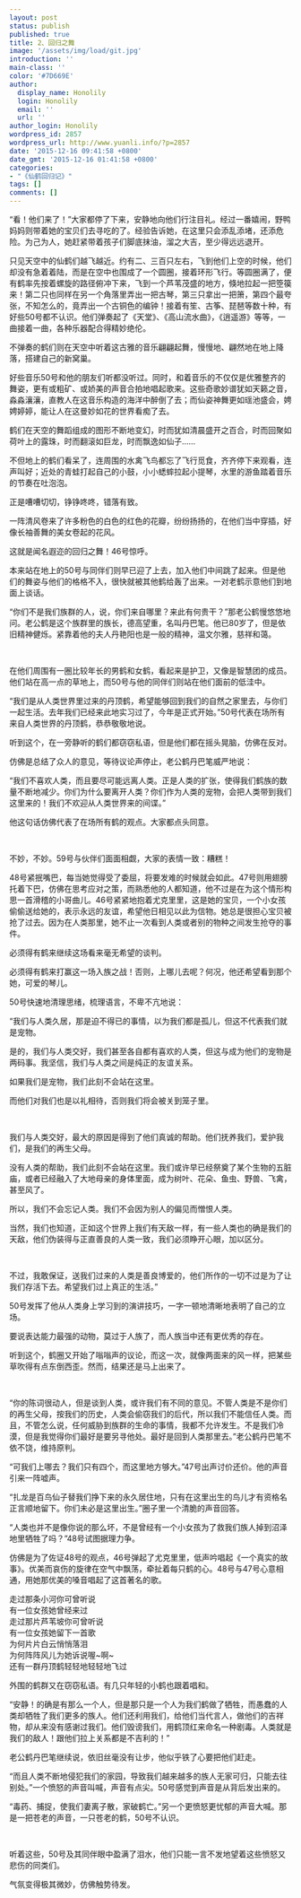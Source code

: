 ```yaml
---
layout: post
status: publish
published: true
title: 2、回归之舞
image: '/assets/img/load/git.jpg'
introduction: ''
main-class: ''
color: '#7D669E'
author:
  display_name: Honolily
  login: Honolily
  email: ''
  url: ''
author_login: Honolily
wordpress_id: 2857
wordpress_url: http://www.yuanli.info/?p=2857
date: '2015-12-16 09:41:58 +0800'
date_gmt: '2015-12-16 01:41:58 +0800'
categories:
- "《仙鹤回归记》"
tags: []
comments: []
---
```

<p>&ldquo;看！他们来了！&rdquo;大家都停了下来，安静地向他们行注目礼。经过一番嬉闹，野鸭妈妈则带着她的宝贝们去寻吃的了。经验告诉她，在这里只会添乱添堵，还添危险。为己为人，她赶紧带着孩子们脚底抹油，溜之大吉，至少得远远退开。</p>
<p>只见天空中的仙鹤们越飞越近。约有二、三百只左右，飞到他们上空的时候，他们却没有急着着陆，而是在空中也围成了一个圆圈，接着环形飞行。等圆圈满了，便有鹤率先按着螺旋的路径俯冲下来，飞到一个芦苇茂盛的地方，倏地拉起一把箜篌来！第二只也同样在另一个角落里弄出一把古琴，第三只拿出一把箫，第四个最夸张，不知怎么的，竟弄出一个古铜色的编钟！接着有笙、古筝、琵琶等数十种，有好些50号都不认识。他们弹奏起了《天堂》、《高山流水曲》，《逍遥游》等等，一曲接着一曲，各种乐器配合得精妙绝伦。</p>
<p>不弹奏的鹤们则在天空中听着这古雅的音乐翩翩起舞，慢慢地、翩然地在地上降落，搭建自己的新窝巢。</p>
<p>好些音乐50号和他的朋友们听都没听过。同时，和着音乐的不仅仅是优雅整齐的舞姿，更有或粗矿、或娇美的声音合拍地唱起歌来。这些奇歌妙谱犹如天籁之音，淼淼瀼瀼，直教人在这音乐构造的海洋中醉倒了去；而仙姿神舞更如瑶池盛会，娉娉婷婷，能让人在这曼妙如花的世界看痴了去。</p>
<p>鹤们在天空的舞蹈组成的图形不断地变幻，时而犹如清晨盛开之百合，时而回聚如荷叶上的露珠，时而翻滚如巨龙，时而飘逸如仙子&hellip;&hellip;</p>
<p>不但地上的鹤们看呆了，连周围的水禽飞鸟都忘了飞行觅食，齐齐停下来观看，连声叫好；近处的青蛙打起自己的小鼓，小小蟋蟀拉起小提琴，水里的游鱼踏着音乐的节奏在吐泡泡。</p>
<p>正是嘈嘈切切，铮铮咚咚，错落有致。</p>
<p>一阵清风卷来了许多粉色的白色的红色的花瓣，纷纷扬扬的，在他们当中穿插，好像长袖善舞的美女卷起的花风。</p>
<p>这就是闻名遐迩的回归之舞！46号惊呼。</p>
<p>本来站在地上的50号与同伴们则早已迎了上去，加入他们中间跳了起来。但是他们的舞姿与他们的格格不入，很快就被其他鹤给轰了出来。一对老鹤示意他们到地面上谈话。</p>
<p>&ldquo;你们不是我们族群的人，说，你们来自哪里？来此有何贵干？&rdquo;那老公鹤慢悠悠地问。老公鹤是这个族群里的族长，德高望重，名叫丹巴笔。他已80岁了，但是依旧精神健烁。紧靠着他的夫人丹艳阳也是一般的精神，温文尔雅，慈祥和蔼。</p>
<p>&nbsp;</p>
<p>在他们周围有一圈比较年长的男鹤和女鹤，看起来是护卫，又像是智慧团的成员。他们站在高一点的草地上，而50号与他的同伴们则站在他们面前的低洼中。</p>
<p>&ldquo;我们是从人类世界里过来的丹顶鹤，希望能够回到我们的自然之家里去，与你们一起生活。去年我们已经来此地实习过了，今年是正式开始。&rdquo;50号代表在场所有来自人类世界的丹顶鹤，恭恭敬敬地说。</p>
<p>听到这个，在一旁静听的鹤们都窃窃私语，但是他们都在摇头晃脑，仿佛在反对。</p>
<p>仿佛是总结了众人的意见，等待议论声停止，老公鹤丹巴笔威严地说：</p>
<p>&ldquo;我们不喜欢人类，而且要尽可能远离人类。正是人类的扩张，使得我们鹤族的数量不断地减少。你们为什么要离开人类？你们作为人类的宠物，会把人类带到我们这里来的！我们不欢迎从人类世界来的间谍。&rdquo;</p>
<p>他这句话仿佛代表了在场所有鹤的观点。大家都点头同意。</p>
<p>&nbsp;</p>
<p>不妙，不妙。59号与伙伴们面面相觑，大家的表情一致：糟糕！</p>
<p>48号紧抿嘴巴，每当她觉得受了委屈，将要发难的时候就会如此。47号则用翅膀托着下巴，仿佛在思考应对之策，而熟悉他的人都知道，他不过是在为这个情形构思一首滑稽的小哥曲儿。46号紧紧地抱着尤克里里，这是她的宝贝，一个小女孩偷偷送给她的，表示永远的友谊，希望他日相见以此为信物。她总是很担心宝贝被抢了过去。因为在人类那里，她不止一次看到人类或者别的物种之间发生抢夺的事件。</p>
<p>必须得有鹤来继续这场看来毫无希望的谈判。</p>
<p>必须得有鹤来打赢这一场入族之战！否则，上哪儿去呢？何况，他还希望看到那个她，可爱的琴儿。</p>
<p>50号快速地清理思绪，梳理语言，不卑不亢地说：</p>
<p>&ldquo;我们与人类久居，那是迫不得已的事情，以为我们都是孤儿，但这不代表我们就是宠物。</p>
<p>是的，我们与人类交好，我们甚至各自都有喜欢的人类，但这与成为他们的宠物是两码事。我坚信，我们与人类之间是纯正的友谊关系。</p>
<p>如果我们是宠物，我们此刻不会站在这里。</p>
<p>而他们对我们也是以礼相待，否则我们将会被关到笼子里。</p>
<p>&nbsp;</p>
<p>我们与人类交好，最大的原因是得到了他们真诚的帮助。他们抚养我们，爱护我们，是我们的再生父母。</p>
<p>没有人类的帮助，我们此刻不会站在这里。我们或许早已经祭奠了某个生物的五脏庙，或者已经融入了大地母亲的身体里面，成为树叶、花朵、鱼虫、野兽、飞禽，甚至风了。</p>
<p>所以，我们不会忘记人类。我们不会因为别人的偏见而憎恨人类。</p>
<p>当然，我们也知道，正如这个世界上我们有天敌一样，有一些人类也的确是我们的天敌，他们伪装得与正直善良的人类一致，我们必须睁开心眼，加以区分。</p>
<p>&nbsp;</p>
<p>不过，我敢保证，送我们过来的人类是善良博爱的，他们所作的一切不过是为了让我们存活下去。希望我们过上真正的生活。&rdquo;</p>
<p>50号发挥了他从人类身上学习到的演讲技巧，一字一顿地清晰地表明了自己的立场。</p>
<p>要说表达能力最强的动物，莫过于人族了，而人族当中还有更优秀的存在。</p>
<p>听到这个，鹤圈又开始了嗡嗡声的议论，而这一次，就像两面来的风一样，把某些草吹得有点东倒西歪。然而，结果还是马上出来了。</p>
<p>&nbsp;</p>
<p>&ldquo;你的陈词很动人，但是谈到人类，或许我们有不同的意见。不管人类是不是你们的再生父母，按我们的历史，人类会偷窃我们的后代，所以我们不能信任人类。而且，不管怎么说，任何威胁到族群的生命的事情，我都不允许发生。不是我们冷漠，但是我觉得你们最好是要另寻他处。最好是回到人类那里去。&rdquo;老公鹤丹巴笔不依不饶，维持原判。</p>
<p>&ldquo;可我们上哪去？我们只有四个，而这里地方够大。&rdquo;47号出声讨价还价。他的声音引来一阵嘘声。</p>
<p>&ldquo;扎龙是百鸟仙子替我们挣下来的永久居住地，只有在这里出生的鸟儿才有资格名正言顺地留下。你们未必是这里出生。&rdquo;圈子里一个清脆的声音回答。</p>
<p>&ldquo;人类也并不是像你说的那么坏，不是曾经有一个小女孩为了救我们族人掉到沼泽地里牺牲了吗？&rdquo;48号试图据理力争。</p>
<p>仿佛是为了佐证48号的观点，46号弹起了尤克里里，低声吟唱起《一个真实的故事》。优美而哀伤的旋律在空气中飘荡，牵扯着每只鹤的心。48号与47号心意相通，用她那优美的嗓音唱起了这首著名的歌。</p>
<p>走过那条小河你可曾听说<br />
有一位女孩她曾经来过<br />
走过那片芦苇坡你可曾听说<br />
有一位女孩她留下一首歌<br />
为何片片白云悄悄落泪<br />
为何阵阵风儿为她诉说喔~啊~<br />
还有一群丹顶鹤轻轻地轻轻地飞过</p>
<p>外围的鹤群又在窃窃私语。有几只年轻的小鹤也跟着唱和。</p>
<p>&ldquo;安静！的确是有那么一个人，但是那只是一个人为我们鹤做了牺牲，而愚蠢的人类却牺牲了我们更多的族人。他们还利用我们，给他们当代言人，做他们的吉祥物，却从来没有感谢过我们。他们毁谤我们，用鹤顶红来命名一种剧毒。人类就是我们的敌人！跟他们拉上关系都是不吉利的！&rdquo;</p>
<p>老公鹤丹巴笔继续说，依旧丝毫没有让步，他似乎铁了心要把他们赶走。</p>
<p>&ldquo;而且人类不断地侵犯我们的家园，导致我们越来越多的族人无家可归，只能去往别处。&rdquo;一个愤怒的声音叫喊，声音有点尖。50号感觉到声音是从背后发出来的。</p>
<p>&ldquo;毒药、捕捉，使我们妻离子散，家破鹤亡。&rdquo;另一个更愤怒更忧郁的声音大喊。那是一把苍老的声音，一只苍老的鹤，50号不认识。</p>
<p>&nbsp;</p>
<p>听着这些，50号及其同伴眼中盈满了泪水，他们只能一言不发地望着这些愤怒又悲伤的同类们。</p>
<p>气氛变得极其微妙，仿佛触势待发。</p>
